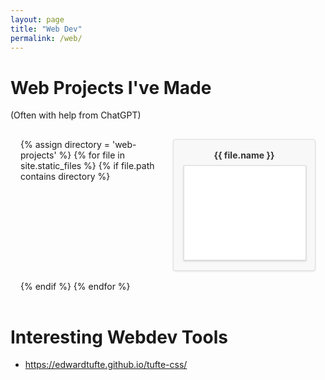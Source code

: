 ```yaml
---
layout: page
title: "Web Dev"
permalink: /web/
---
```


<style>
  .grid-gallery {
    display: grid;
    grid-template-columns: repeat(auto-fit, minmax(200px, 1fr));
    grid-gap: 16px;
    padding: 16px;
  }

  .gallery-item {
    position: relative;
    overflow: hidden;
    padding: 16px;
    border: 1px solid #ddd;
    border-radius: 4px;
    background-color: #f8f8f8;
    box-shadow: 0 1px 3px rgba(0, 0, 0, 0.1);
    transition: box-shadow 0.3s;
  }

  .gallery-item:hover {
    box-shadow: 0 4px 6px rgba(0, 0, 0, 0.1);
  }

  .gallery-item a {
    display: block;
    margin-bottom: 8px;
    font-weight: bold;
    text-align: center;
    color: #333;
    text-decoration: none;
    transition: color 0.3s;
  }

  .gallery-item a:hover {
    color: #007bff;
  }

  .gallery-item iframe {
    width: 100%;
    border: 1px solid #ddd;
    box-shadow: 0 1px 3px rgba(0, 0, 0, 0.2);
  }
</style>

# Web Projects I've Made
(Often with help from ChatGPT)

<div class="grid-gallery">
{% assign directory = 'web-projects' %}
{% for file in site.static_files %}
  {% if file.path contains directory %}
    <div class="gallery-item">
      <a href="{{ file.path }}" target="_blank">{{ file.name }}</a>
      <iframe src="{{ file.path }}" width="200" height="150" frameborder="0"></iframe>
    </div>
  {% endif %}
{% endfor %}
</div>

# Interesting Webdev Tools
- https://edwardtufte.github.io/tufte-css/